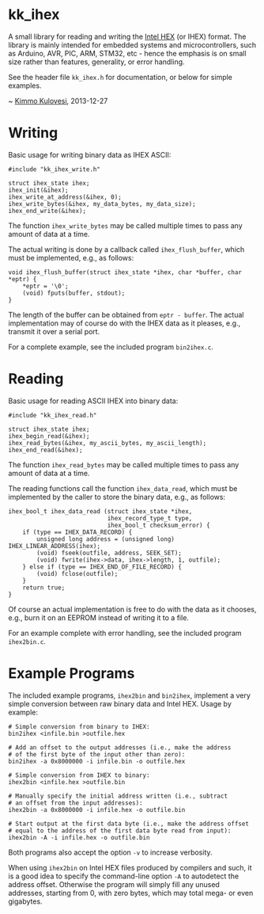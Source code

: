 kk_ihex
=======

A small library for reading and writing the
[Intel HEX](http://en.wikipedia.org/wiki/Intel_HEX) (or IHEX) format. The
library is mainly intended for embedded systems and microcontrollers, such
as Arduino, AVR, PIC, ARM, STM32, etc - hence the emphasis is on small size
rather than features, generality, or error handling.

See the header file `kk_ihex.h` for documentation, or below for simple examples.

~ [Kimmo Kulovesi](http://arkku.com/), 2013-12-27

Writing
=======

Basic usage for writing binary data as IHEX ASCII:

    #include "kk_ihex_write.h"
     
    struct ihex_state ihex;
    ihex_init(&ihex);
    ihex_write_at_address(&ihex, 0);
    ihex_write_bytes(&ihex, my_data_bytes, my_data_size);
    ihex_end_write(&ihex);

The function `ihex_write_bytes` may be called multiple times to pass any
amount of data at a time.

The actual writing is done by a callback called `ihex_flush_buffer`,
which must be implemented, e.g., as follows:

    void ihex_flush_buffer(struct ihex_state *ihex, char *buffer, char *eptr) {
        *eptr = '\0';
        (void) fputs(buffer, stdout);
    }

The length of the buffer can be obtained from `eptr - buffer`. The actual
implementation may of course do with the IHEX data as it pleases, e.g.,
transmit it over a serial port.

For a complete example, see the included program `bin2ihex.c`.


Reading
=======

Basic usage for reading ASCII IHEX into binary data:

    #include "kk_ihex_read.h"
     
    struct ihex_state ihex;
    ihex_begin_read(&ihex);
    ihex_read_bytes(&ihex, my_ascii_bytes, my_ascii_length);
    ihex_end_read(&ihex);

The function `ihex_read_bytes` may be called multiple times to pass any
amount of data at a time.

The reading functions call the function `ihex_data_read`, which must be
implemented by the caller to store the binary data, e.g., as follows:

    ihex_bool_t ihex_data_read (struct ihex_state *ihex,
                                ihex_record_type_t type,
                                ihex_bool_t checksum_error) {
        if (type == IHEX_DATA_RECORD) {
            unsigned long address = (unsigned long) IHEX_LINEAR_ADDRESS(ihex);
            (void) fseek(outfile, address, SEEK_SET);
            (void) fwrite(ihex->data, ihex->length, 1, outfile);
        } else if (type == IHEX_END_OF_FILE_RECORD) {
            (void) fclose(outfile);
        }
        return true;
    }

Of course an actual implementation is free to do with the data as it chooses,
e.g., burn it on an EEPROM instead of writing it to a file.

For an example complete with error handling, see the included program
`ihex2bin.c`.


Example Programs
================

The included example programs, `ihex2bin` and `bin2ihex`, implement
a very simple conversion between raw binary data and Intel HEX.
Usage by example:

    # Simple conversion from binary to IHEX:
    bin2ihex <infile.bin >outfile.hex

    # Add an offset to the output addresses (i.e., make the address
    # of the first byte of the input other than zero):
    bin2ihex -a 0x8000000 -i infile.bin -o outfile.hex

    # Simple conversion from IHEX to binary:
    ihex2bin <infile.hex >outfile.bin

    # Manually specify the initial address written (i.e., subtract
    # an offset from the input addresses):
    ihex2bin -a 0x8000000 -i infile.hex -o outfile.bin

    # Start output at the first data byte (i.e., make the address offset
    # equal to the address of the first data byte read from input):
    ihex2bin -A -i infile.hex -o outfile.bin

Both programs also accept the option `-v` to increase verbosity.

When using `ihex2bin` on Intel HEX files produced by compilers and such,
it is a good idea to specify the command-line option `-A` to autodetect
the address offset. Otherwise the program will simply fill any unused
addresses, starting from 0, with zero bytes, which may total mega- or
even gigabytes.

